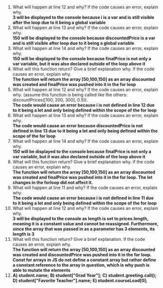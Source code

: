 1. What will happen at line 12 and why? If the code causes an error, explain why.  <br>
**3 will be displayed to the console because i is a var and is still visible after the loop due to it being a global variable** 
2. What will happen at line 13 and why? If the code causes an error, explain why.  <br>
**150 will be displayed to the console because discountedPrice is a var and is still visible after loop due to it being a global variable**
3. What will happen at line 14 and why? If the code causes an error, explain why.  <br>
**150 will be displayed to the console because finalPrice is not only a var variable, but it was also declared outside of the loop above it**
4. What will this function return? Give a brief explanation why. If the code causes an error, explain why. <br>
**The function will return the array [50,100,150] as an array discounted was created and finalPrice was pushed into it in the for loop**
5. What will happen at line 12 and why?  If the code causes an error, explain why. (assume this function is being called like the others: discountPrices([100, 200, 300], 0.5)). <br>
**The code would cause an error because i is not defined in line 12 due to it being a let and only being defined within the scope of the for loop**
6. What will happen at line 13 and why?  If the code causes an error, explain why.<br>
**The code would cause an error because discountedPrice is not defined in line 13 due to it being a let and only being defined within the scope of the for loop**
7. What will happen at line 14 and why?  If the code causes an error, explain why. <br>
**150 will be displayed to the console because finalPrice is not only a var variable, but it was also declared outside of the loop above it**
8. What will this function return? Give a brief explanation why. If the code causes an error, explain why. <br>
**The function will return the array [50,100,150] as an array discounted was created and finalPrice was pushed into it in the for loop. The let changes in the forloop did not affect it.**
9. What will happen at line 11 and why? If the code causes an error, explain why. <br>
**The code would cause an error because i is not defined in line 11 due to it being a let and only being defined within the scope of the for loop**
10. What will happen at line 12 and why? If the code causes an error, explain why. <br>
**3 will be displayed to the console as length is set to prices.length, meaning it is a constant value and cannot be reassigned. Furthermore, since the array that was passed in as a parameter has 3 elements, its length is 3**
11. What will this function return? Give a brief explanation. If the code causes an error, explain why. <br>
**The function will return the array [50,100,150] as an array discounted was created and discountedPrice was pushed into it in the for loop. Const for arrays in JS do not define a constant array but rather define a constant reference to the array in question, which is why push is able to mutate the elements**
12. **A) student.name;**
**B) student["Grad Year"];**
**C) student.greeting.call();**
**D) student["Favorite Teacher"].name;**
**E) student.courseLoad[0];**



